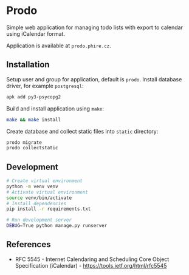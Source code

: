 # Prodo
Simple web application for managing todo lists with export to calendar using iCalendar format.

Application is available at `prodo.phire.cz`.

## Installation
Setup user and group for application, default is `prodo`.
Install database driver, for example `postgresql`:
```bash
apk add py3-psycopg2
```

Build and install application using `make`:
```bash
make && make install
```

Create database and collect static files into `static` directory:
```bash
prodo migrate
prodo collectstatic
```

## Development
```bash
# Create virtual environment
python -m venv venv
# Activate virtual environment
source venv/bin/activate
# Install dependencies
pip install -r requirements.txt

# Run development server
DEBUG=True python manage.py runserver
```

## References
- RFC 5545 - Internet Calendaring and Scheduling Core Object Specification (iCalendar) - https://tools.ietf.org/html/rfc5545
